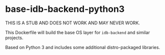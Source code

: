 # base-idb-backend-python3

THIS IS A STUB AND DOES NOT WORK AND MAY NEVER WORK.

This Dockerfile will build the base OS layer for `idb-backend` and similar projects.

Based on Python 3 and includes some additional distro-packaged libraries.